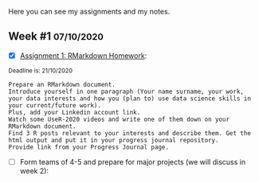 Here you can see my assignments and my notes.

## Week #1 <small>07/10/2020</small>
- [x] [Assignment 1: RMarkdown Homework](Week_01_Assignment_01.html): 

<small>Deadline is: 21/10/2020</small>

```
Prepare an RMarkdown document. 
Introduce yourself in one paragraph (Your name surname, your work, your data interests and how you (plan to) use data science skills in your current/future work). 
Plus, add your Linkedin account link. 
Watch some UseR-2020 videos and write one of them down on your RMarkdown document. 
Find 3 R posts relevant to your interests and describe them. Get the html output and put it in your progress journal repository. 
Provide link from your Progress Journal page. 
```

- [ ] Form teams of 4-5 and prepare for major projects (we will discuss in week 2):